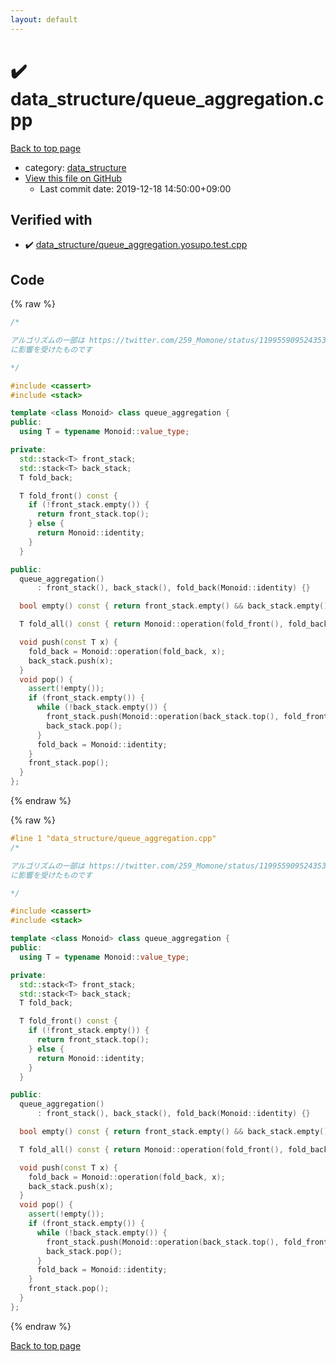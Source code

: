 ```yaml
---
layout: default
---
```


<!-- mathjax config similar to math.stackexchange -->
<script type="text/javascript" async
  src="https://cdnjs.cloudflare.com/ajax/libs/mathjax/2.7.5/MathJax.js?config=TeX-MML-AM_CHTML">
</script>
<script type="text/x-mathjax-config">
  MathJax.Hub.Config({
    TeX: { equationNumbers: { autoNumber: "AMS" }},
    tex2jax: {
      inlineMath: [ ['$','$'] ],
      processEscapes: true
    },
    "HTML-CSS": { matchFontHeight: false },
    displayAlign: "left",
    displayIndent: "2em"
  });
</script>

<script type="text/javascript" src="https://cdnjs.cloudflare.com/ajax/libs/jquery/3.4.1/jquery.min.js"></script>
<script src="https://cdn.jsdelivr.net/npm/jquery-balloon-js@1.1.2/jquery.balloon.min.js" integrity="sha256-ZEYs9VrgAeNuPvs15E39OsyOJaIkXEEt10fzxJ20+2I=" crossorigin="anonymous"></script>
<script type="text/javascript" src="../../assets/js/copy-button.js"></script>
<link rel="stylesheet" href="../../assets/css/copy-button.css" />


# :heavy_check_mark: data_structure/queue_aggregation.cpp

<a href="../../index.html">Back to top page</a>

* category: <a href="../../index.html#c8f6850ec2ec3fb32f203c1f4e3c2fd2">data_structure</a>
* <a href="{{ site.github.repository_url }}/blob/master/data_structure/queue_aggregation.cpp">View this file on GitHub</a>
    - Last commit date: 2019-12-18 14:50:00+09:00




## Verified with

* :heavy_check_mark: <a href="../../verify/data_structure/queue_aggregation.yosupo.test.cpp.html">data_structure/queue_aggregation.yosupo.test.cpp</a>


## Code

<a id="unbundled"></a>
{% raw %}
```cpp
/*

アルゴリズムの一部は https://twitter.com/259_Momone/status/1199559095243530240
に影響を受けたものです

*/

#include <cassert>
#include <stack>

template <class Monoid> class queue_aggregation {
public:
  using T = typename Monoid::value_type;

private:
  std::stack<T> front_stack;
  std::stack<T> back_stack;
  T fold_back;

  T fold_front() const {
    if (!front_stack.empty()) {
      return front_stack.top();
    } else {
      return Monoid::identity;
    }
  }

public:
  queue_aggregation()
      : front_stack(), back_stack(), fold_back(Monoid::identity) {}

  bool empty() const { return front_stack.empty() && back_stack.empty(); }

  T fold_all() const { return Monoid::operation(fold_front(), fold_back); }

  void push(const T x) {
    fold_back = Monoid::operation(fold_back, x);
    back_stack.push(x);
  }
  void pop() {
    assert(!empty());
    if (front_stack.empty()) {
      while (!back_stack.empty()) {
        front_stack.push(Monoid::operation(back_stack.top(), fold_front()));
        back_stack.pop();
      }
      fold_back = Monoid::identity;
    }
    front_stack.pop();
  }
};
```
{% endraw %}

<a id="bundled"></a>
{% raw %}
```cpp
#line 1 "data_structure/queue_aggregation.cpp"
/*

アルゴリズムの一部は https://twitter.com/259_Momone/status/1199559095243530240
に影響を受けたものです

*/

#include <cassert>
#include <stack>

template <class Monoid> class queue_aggregation {
public:
  using T = typename Monoid::value_type;

private:
  std::stack<T> front_stack;
  std::stack<T> back_stack;
  T fold_back;

  T fold_front() const {
    if (!front_stack.empty()) {
      return front_stack.top();
    } else {
      return Monoid::identity;
    }
  }

public:
  queue_aggregation()
      : front_stack(), back_stack(), fold_back(Monoid::identity) {}

  bool empty() const { return front_stack.empty() && back_stack.empty(); }

  T fold_all() const { return Monoid::operation(fold_front(), fold_back); }

  void push(const T x) {
    fold_back = Monoid::operation(fold_back, x);
    back_stack.push(x);
  }
  void pop() {
    assert(!empty());
    if (front_stack.empty()) {
      while (!back_stack.empty()) {
        front_stack.push(Monoid::operation(back_stack.top(), fold_front()));
        back_stack.pop();
      }
      fold_back = Monoid::identity;
    }
    front_stack.pop();
  }
};

```
{% endraw %}

<a href="../../index.html">Back to top page</a>

